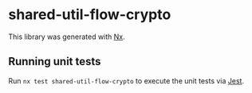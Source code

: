 # shared-util-flow-crypto

This library was generated with [Nx](https://nx.dev).

## Running unit tests

Run `nx test shared-util-flow-crypto` to execute the unit tests via [Jest](https://jestjs.io).
